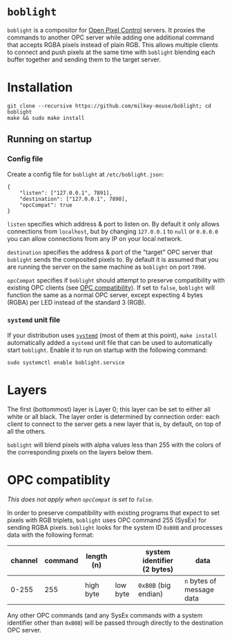 # `boblight`

`boblight` is a compositor for [Open Pixel Control](http://openpixelcontrol.org/) servers. It proxies the commands to another OPC server while adding one additional command that accepts RGBA pixels instead of plain RGB. This allows multiple clients to connect and push pixels at the same time with `boblight` blending each buffer together and sending them to the target server.

# Installation

    git clone --recursive https://github.com/milkey-mouse/boblight; cd boblight
    make && sudo make install

## Running on startup

### Config file

Create a config file for `boblight` at `/etc/boblight.json`:
    
    {
        "listen": ["127.0.0.1", 7891],
        "destination": ["127.0.0.1", 7890],
        "opcCompat": true
    }

`listen` specifies which address & port to listen on. By default it only allows connections from `localhost`, but by changing `127.0.0.1` to `null` or `0.0.0.0` you can allow connections from any IP on your local network.

`destination` specifies the address & port of the "target" OPC server that `boblight` sends the composited pixels to. By default it is assumed that you are running the server on the same machine as `boblight` on port `7890`.

`opcCompat` specifies if `boblight` should attempt to preserve compatibility with existing OPC clients (see [OPC compatibility](#opc-compatibility)). If set to `false`, `boblight` will function the same as a normal OPC server, except expecting 4 bytes (RGBA) per LED instead of the standard 3 (RGB).

### `systemd` unit file

If your distribution uses [`systemd`](https://en.wikipedia.org/wiki/Systemd)  (most of them at this point), `make install` automatically added a `systemd` unit file that can be used to automatically start `boblight`. Enable it to run on startup with the following command:

    sudo systemctl enable boblight.service

# Layers

The first (bottommost) layer is Layer 0; this layer can be set to either all white or all black. The layer order is determined by connection order: each client to connect to the server gets a new layer that is, by default, on top of all the others.

`boblight` will blend pixels with alpha values less than 255 with the colors of the corresponding pixels on the layers below them.

# OPC compatiblity

*This does not apply when `opcCompat` is set to `false`.*

In order to preserve compatibility with existing programs that expect to set pixels with RGB triplets, `boblight` uses OPC command 255 (SysEx) for sending RGBA pixels. `boblight` looks for the system ID `0xB0B` and processes data with the following format:

| channel | command | length (n) |          | system identifier (2 bytes) | data                      |
|---------|---------|------------|----------|-----------------------------|---------------------------|
| 0-255   | 255     | high byte  | low byte | `0xB0B` (big endian)        | `n` bytes of message data |

Any other OPC commands (and any SysEx commands with a system identifier other than `0xB0B`) will be passed through directly to the destination OPC server.
